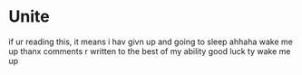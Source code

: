 # Unite
if ur reading this, it means i hav givn up and going to sleep ahhaha
wake me up thanx
comments r written to the best of my ability good luck ty wake me up
